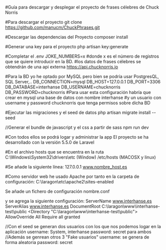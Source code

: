 #Guía para descargar y desplegar el proyecto de frases célebres de Chuck Norris

#Para descargar el proyecto
git clone https://github.com/manucm/ChuckPhrases.git

#Descargar las dependencias del Proyecto
composer install

#Generar una key para el proyecto
php artisan key:generate

#Completar el .env
JOKE_NUMBERS=x
#donde x es el número de registros que se quiere introducir en la BD.
#los datos de frases célebres se obtendrán de una api externa https://api.chucknorris.io

#Para la BD yo he optado por MySQL pero bien se podría usar PostgresQL, SQL Server,..
DB_CONNECTION=mysql
DB_HOST=127.0.0.1
DB_PORT=3306
DB_DATABASE=interhanse
DB_USERNAME=chucknorris
DB_PASSWORD=chucknorris
#Para usar esta configuración habría que crear en mysql una base de datos con nombre interhanse 
#y un usuario con username y password chucknorris que tenga permisos sobre dicha BD

#Ejecutar las migraciones y el seed de datos
php artisan migrate install --seed

//Generar el bundle de javascript y el css a partir de sass
npm run dev

#Con todos ellos se podrá logar y administrar la app
El proyecto se ha desarrollado con la versión 5.5.0 de Laravel

#En el archivo hosts que se encuentra en la ruta 
C:\Windows\System32\drivers\etc (Window)
/etc/hosts (MACOSX y linux)

#Se añade la siguiente línea:
127.0.0.1			www.nombre_host.es

#Como servidor web he usado Apache
por tanto en la carpeta de configuración:
C:\laragon\etc\apache2\sites-enabled

Se añade un fichero de configuración 
nombre.conf

y se agrega la siguiente configuración:
<VirtualHost _default_:80>
   ServerName www.interhanse.es 
   ServerAlias www.interhanse.es 
   DocumentRoot C:\laragon\www\interhanse-test\public
   <Directory "C:\laragon\www\interhanse-test\public"> 
       AllowOverride All
       Require all granted
   </Directory>
</VirtualHost>

//Con el seed se generan dos usuarios con los que nos podemos logar en la aplicación
username: System, interhanse
password: secret para ambos
//Además se genrean otros 3 "Fake usuarios"
username: se genera de forma aleatoria
password: secret
